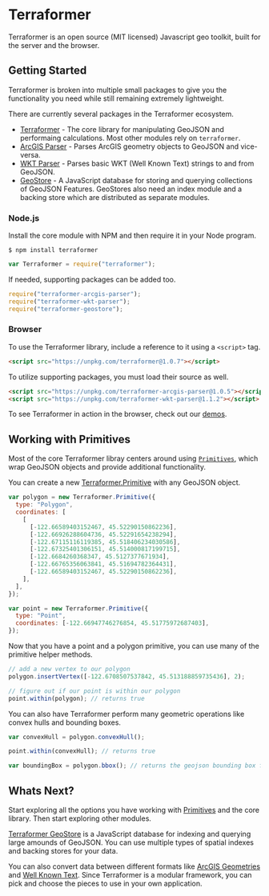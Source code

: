 # Terraformer

<!-- table_of_contents -->

Terraformer is an open source (MIT licensed) Javascript geo toolkit, built for the server and the browser.

## Getting Started

Terraformer is broken into multiple small packages to give you the functionality you need while still remaining extremely lightweight.

There are currently several packages in the Terraformer ecosystem.

- [Terraformer](./core.md) - The core library for manipulating GeoJSON and performaing calculations. Most other modules rely on `terraformer`.
- [ArcGIS Parser](./arcgis-parser.md) - Parses ArcGIS geometry objects to GeoJSON and vice-versa.
- [WKT Parser](./wkt-parser.md) - Parses basic WKT (Well Known Text) strings to and from GeoJSON.
- [GeoStore](./geostore.md) - A JavaScript database for storing and querying collections of GeoJSON Features. GeoStores also need an index module and a backing store which are distributed as separate modules.

### Node.js

Install the core module with NPM and then require it in your Node program.

```
$ npm install terraformer
```

```js
var Terraformer = require("terraformer");
```

If needed, supporting packages can be added too.

```js
require("terraformer-arcgis-parser");
require("terraformer-wkt-parser");
require("terraformer-geostore");
```

### Browser

To use the Terraformer library, include a reference to it using a `<script>` tag.

```html
<script src="https://unpkg.com/terraformer@1.0.7"></script>
```

To utilize supporting packages, you must load their source as well.

```html
<script src="https://unpkg.com/terraformer-arcgis-parser@1.0.5"></script>
<script src="https://unpkg.com/terraformer-wkt-parser@1.1.2"></script>
```

To see Terraformer in action in the browser, check out our [demos](../examples/).

## Working with Primitives

Most of the core Terraformer libray centers around using [`Primitives`](./core.md#terraformerprimitive), which wrap GeoJSON objects and provide additional functionality.

You can create a new [Terraformer.Primitive](./core.md#terraformerprimitive) with any GeoJSON object.

```js
var polygon = new Terraformer.Primitive({
  type: "Polygon",
  coordinates: [
    [
      [-122.66589403152467, 45.52290150862236],
      [-122.66926288604736, 45.52291654238294],
      [-122.67115116119385, 45.518406234030586],
      [-122.67325401306151, 45.514000817199715],
      [-122.6684260368347, 45.5127377671934],
      [-122.66765356063841, 45.51694782364431],
      [-122.66589403152467, 45.52290150862236],
    ],
  ],
});

var point = new Terraformer.Primitive({
  type: "Point",
  coordinates: [-122.66947746276854, 45.51775972687403],
});
```

Now that you have a point and a polygon primitive, you can use many of the primitive helper methods.

```js
// add a new vertex to our polygon
polygon.insertVertex([-122.6708507537842, 45.513188859735436], 2);

// figure out if our point is within our polygon
point.within(polygon); // returns true
```

You can also have Terraformer perform many geometric operations like convex hulls and bounding boxes.

```js
var convexHull = polygon.convexHull();

point.within(convexHull); // returns true

var boundingBox = polygon.bbox(); // returns the geojson bounding box for this object.
```

## Whats Next?

Start exploring all the options you have working with [Primitives](./core.md#terraformerprimitive) and the core library. Then start exploring other modules.

[Terraformer GeoStore](./geostore.md) is a JavaScript database for indexing and querying large amounds of GeoJSON. You can use multiple types of spatial indexes and backing stores for your data.

You can also convert data between different formats like [ArcGIS Geometries](./arcgis-parser.md) and [Well Known Text](./wkt-parser.md). Since Terraformer is a modular framework, you can pick and choose the pieces to use in your own application.
